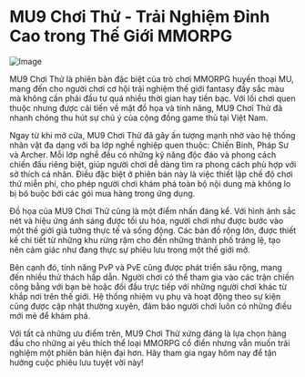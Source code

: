 # MU9 Chơi Thử - Trải Nghiệm Đỉnh Cao trong Thế Giới MMORPG

![Image](https://github.com/user-attachments/assets/bd51ea9f-0666-407b-a7a7-98ead6de688c)

MU9 Chơi Thử là phiên bản đặc biệt của trò chơi MMORPG huyền thoại MU, mang đến cho người chơi cơ hội trải nghiệm thế giới fantasy đầy sắc màu mà không cần phải đầu tư quá nhiều thời gian hay tiền bạc. Với lối chơi quen thuộc nhưng được cải tiến về mặt đồ họa và tính năng, MU9 Chơi Thử đã nhanh chóng thu hút sự chú ý của cộng đồng game thủ tại Việt Nam.

Ngay từ khi mở cửa, MU9 Chơi Thử đã gây ấn tượng mạnh nhờ vào hệ thống nhân vật đa dạng với ba lớp nghề nghiệp quen thuộc: Chiến Binh, Pháp Sư và Archer. Mỗi lớp nghề đều có những kỹ năng độc đáo và phong cách chiến đấu riêng biệt, giúp người chơi dễ dàng tìm ra phong cách phù hợp với sở thích cá nhân. Điều đặc biệt ở phiên bản này là việc thiết lập chế độ chơi thử miễn phí, cho phép người chơi khám phá toàn bộ nội dung mà không lo bị bó buộc bởi các gói mua hàng trong ứng dụng.

Đồ họa của MU9 Chơi Thử cũng là một điểm nhấn đáng kể. Với hình ảnh sắc nét và hiệu ứng ánh sáng được tối ưu hóa, người chơi như được bước vào một thế giới giả tưởng thực tế và sống động. Các bản đồ rộng lớn, được thiết kế chi tiết từ những khu rừng rậm cho đến những thành phố tráng lệ, tạo nên cảm giác như đang thực sự phiêu lưu trong một thế giới mở.

Bên cạnh đó, tính năng PvP và PvE cũng được phát triển sâu rộng, mang đến nhiều thử thách hấp dẫn. Người chơi có thể tham gia vào các trận chiến công bằng với bạn bè hoặc đối đầu trực tiếp với những người chơi khác từ khắp nơi trên thế giới. Hệ thống nhiệm vụ phụ và hoạt động theo sự kiện cũng được cập nhật thường xuyên, đảm bảo người chơi luôn có những điều mới mẻ để khám phá.

Với tất cả những ưu điểm trên, MU9 Chơi Thử xứng đáng là lựa chọn hàng đầu cho những ai yêu thích thể loại MMORPG cổ điển nhưng vẫn muốn trải nghiệm một phiên bản hiện đại hơn. Hãy tham gia ngay hôm nay để tận hưởng cuộc phiêu lưu tuyệt vời này!